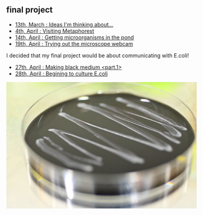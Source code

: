 ## final project

- [13th, March : Ideas I'm thinking about...](0313/index.md)
- [4th, April : Visiting Metaphorest](../docs/week6/1/d/index.md)
- [14th, April : Getting microorganisms in the pond](0414/index.md)
- [19th, April : Trying out the microscope webcam](0419/index.md)

I decided that my final project would be about communicating with E.coli!

- [27th, April : Making black medium <part.1>](0427/index.md)
- [28th, April : Begining to culture E.coli](0428/index.md)


<img alt="img" src="images/IMG_4673.jpeg">